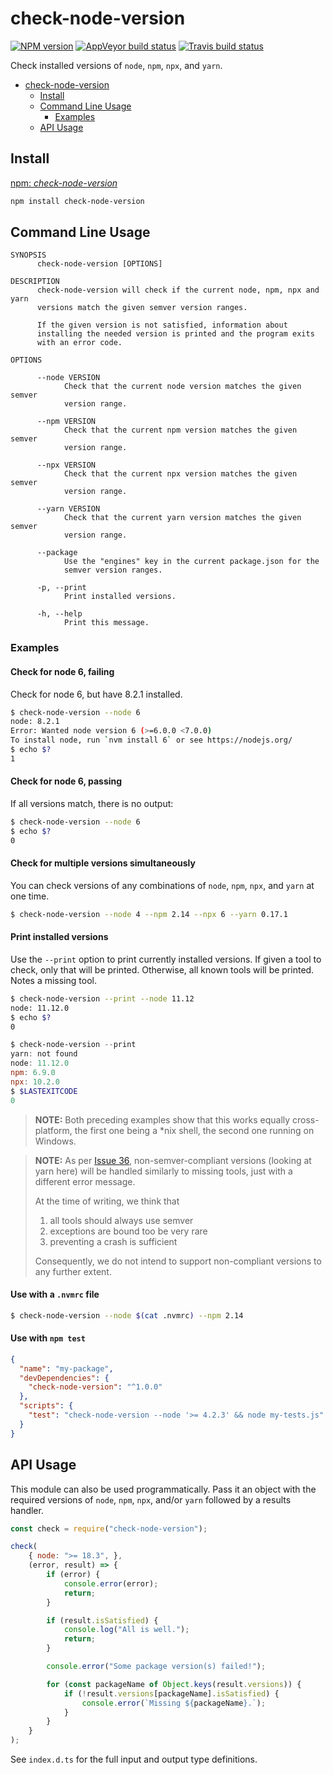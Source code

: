 <a name="check-node-version"></a>
# check-node-version
[![NPM version](http://img.shields.io/npm/v/check-node-version.svg?style=flat-square)](https://www.npmjs.org/package/check-node-version)
[![AppVeyor build status](https://img.shields.io/appveyor/ci/rasenplanscher/check-node-version/issue-36.svg?style=flat-square)](https://ci.appveyor.com/project/rasenplanscher/check-node-version/branch/issue-36)
[![Travis build status](http://img.shields.io/travis/rasenplanscher/check-node-version/issue-36.svg?style=flat-square)](https://travis-ci.org/rasenplanscher/check-node-version)

Check installed versions of `node`, `npm`, `npx`, and `yarn`.

* [check-node-version](#check-node-version)
    * [Install](#check-node-version-install)
    * [Command Line Usage](#check-node-version-command-line-usage)
        * [Examples](#check-node-version-command-line-usage-examples)
    * [API Usage](#check-node-version-api-usage)


<a name="check-node-version-install"></a>
## Install

[npm: *check-node-version*](https://www.npmjs.com/package/check-node-version)

```bash
npm install check-node-version
```

<a name="check-node-version-command-line-usage"></a>
## Command Line Usage

```
SYNOPSIS
      check-node-version [OPTIONS]

DESCRIPTION
      check-node-version will check if the current node, npm, npx and yarn
      versions match the given semver version ranges.

      If the given version is not satisfied, information about
      installing the needed version is printed and the program exits
      with an error code.

OPTIONS

      --node VERSION
            Check that the current node version matches the given semver
            version range.

      --npm VERSION
            Check that the current npm version matches the given semver
            version range.

      --npx VERSION
            Check that the current npx version matches the given semver
            version range.

      --yarn VERSION
            Check that the current yarn version matches the given semver
            version range.

      --package
            Use the "engines" key in the current package.json for the
            semver version ranges.

      -p, --print
            Print installed versions.

      -h, --help
            Print this message.

```

<a name="check-node-version-command-line-usage-examples"></a>
### Examples

<a name="check-node-version-command-line-usage-examples-check-for-node-6-failing"></a>
#### Check for node 6, failing

Check for node 6, but have 8.2.1 installed.

```bash
$ check-node-version --node 6
node: 8.2.1
Error: Wanted node version 6 (>=6.0.0 <7.0.0)
To install node, run `nvm install 6` or see https://nodejs.org/
$ echo $?
1
```

<a name="check-node-version-command-line-usage-examples-check-for-node-6-passing"></a>
#### Check for node 6, passing

If all versions match, there is no output:

```bash
$ check-node-version --node 6
$ echo $?
0
```

<a name="check-node-version-command-line-usage-examples-check-for-multiple-versions-simultaneously"></a>
#### Check for multiple versions simultaneously

You can check versions of any combinations of `node`, `npm`, `npx`, and `yarn`
at one time.

```bash
$ check-node-version --node 4 --npm 2.14 --npx 6 --yarn 0.17.1
```

<a name="check-node-version-command-line-usage-examples-print-installed-versions"></a>
#### Print installed versions

Use the `--print` option to print currently installed versions.
If given a tool to check, only that will be printed.
Otherwise, all known tools will be printed.
Notes a missing tool.

```bash
$ check-node-version --print --node 11.12
node: 11.12.0
$ echo $?
0
```

```powershell
$ check-node-version --print
yarn: not found
node: 11.12.0
npm: 6.9.0
npx: 10.2.0
$ $LASTEXITCODE
0
```

> **NOTE:**
> Both preceding examples show that this works equally cross-platform,
> the first one being a *nix shell, the second one running on Windows.

> **NOTE:**
> As per [Issue 36](https://github.com/parshap/check-node-version/issues/36),
> non-semver-compliant versions (looking at yarn here) will be handled similarly to missing tools,
> just with a different error message.
>
> At the time of writing, we think that
> 1. all tools should always use semver
> 2. exceptions are bound too be very rare
> 3. preventing a crash is sufficient
>
> Consequently, we do not intend to support non-compliant versions to any further extent.


<a name="check-node-version-command-line-usage-examples-use-with-a-nvmrc-file"></a>
#### Use with a <code>.nvmrc</code> file

```bash
$ check-node-version --node $(cat .nvmrc) --npm 2.14
```

<a name="check-node-version-command-line-usage-examples-use-with-npm-test"></a>
#### Use with <code>npm test</code>

```json
{
  "name": "my-package",
  "devDependencies": {
    "check-node-version": "^1.0.0"
  },
  "scripts": {
    "test": "check-node-version --node '>= 4.2.3' && node my-tests.js"
  }
}
```

<a name="check-node-version-api-usage"></a>
## API Usage

This module can also be used programmatically.
Pass it an object with the required versions of `node`, `npm`, `npx`, and/or `yarn` followed by a results handler.

```javascript
const check = require("check-node-version");

check(
    { node: ">= 18.3", },
    (error, result) => {
        if (error) {
            console.error(error);
            return;
        }

        if (result.isSatisfied) {
            console.log("All is well.");
            return;
        }

        console.error("Some package version(s) failed!");

        for (const packageName of Object.keys(result.versions)) {
            if (!result.versions[packageName].isSatisfied) {
                console.error(`Missing ${packageName}.`);
            }
        }
    }
);
```

See `index.d.ts` for the full input and output type definitions.
